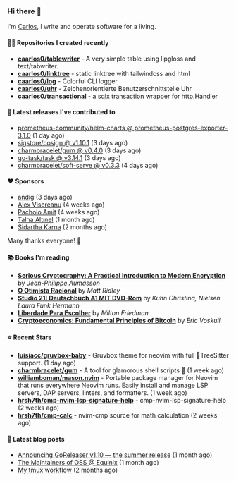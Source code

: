 ### Hi there 👋

I'm [Carlos](https://caarlos0.dev), I write and operate software for a living.

#### 👨‍💻 Repositories I created recently
- **[caarlos0/tablewriter](https://github.com/caarlos0/tablewriter)** - A very simple table using lipgloss and text/tabwriter.
- **[caarlos0/linktree](https://github.com/caarlos0/linktree)** - static linktree with tailwindcss and html
- **[caarlos0/log](https://github.com/caarlos0/log)** - Colorful CLI logger
- **[caarlos0/uhr](https://github.com/caarlos0/uhr)** - Zeichenorientierte Benutzerschnittstelle Uhr
- **[caarlos0/transactional](https://github.com/caarlos0/transactional)** - a sqlx transaction wrapper for http.Handler

#### 🚀 Latest releases I've contributed to


- [prometheus-community/helm-charts @ prometheus-postgres-exporter-3.1.0](https://github.com/prometheus-community/helm-charts/releases/tag/prometheus-postgres-exporter-3.1.0) (1 day ago)
- [sigstore/cosign @ v1.10.1](https://github.com/sigstore/cosign/releases/tag/v1.10.1) (3 days ago)
- [charmbracelet/gum @ v0.4.0](https://github.com/charmbracelet/gum/releases/tag/v0.4.0) (3 days ago)
- [go-task/task @ v3.14.1](https://github.com/go-task/task/releases/tag/v3.14.1) (3 days ago)
- [charmbracelet/soft-serve @ v0.3.3](https://github.com/charmbracelet/soft-serve/releases/tag/v0.3.3) (4 days ago)

#### ❤️ Sponsors
- [andig](https://github.com/andig) (3 days ago)
- [Alex Viscreanu](https://github.com/aexvir) (4 weeks ago)
- [Pacholo Amit](https://github.com/pacholoamit) (4 weeks ago)
- [Talha Altınel](https://github.com/MrWormHole) (1 month ago)
- [Sidartha Karna](https://github.com/sidarthakarna) (2 months ago)

Many thanks everyone! 🙏

#### 📚 Books I'm reading
- **[Serious Cryptography: A Practical Introduction to Modern Encryption](https://www.goodreads.com/book/show/36265193-serious-cryptography)** by _Jean-Philippe Aumasson_
- **[O Otimista Racional](https://www.goodreads.com/book/show/32706964-o-otimista-racional)** by _Matt Ridley_
- **[Studio 21: Deutschbuch A1 MIT DVD-Rom](https://www.goodreads.com/book/show/25495148-studio-21)** by _Kuhn Christina, Nielsen Laura Funk Hermann_
- **[Liberdade Para Escolher](https://www.goodreads.com/book/show/17238591-liberdade-para-escolher)** by _Milton Friedman_
- **[Cryptoeconomics: Fundamental Principles of Bitcoin](https://www.goodreads.com/book/show/56919322-cryptoeconomics)** by _Eric Voskuil_

#### ⭐ Recent Stars


- **[luisiacc/gruvbox-baby](https://github.com/luisiacc/gruvbox-baby)** - Gruvbox theme for neovim with full 🎄TreeSitter support.  (1 day ago)
- **[charmbracelet/gum](https://github.com/charmbracelet/gum)** - A tool for glamorous shell scripts 🎀 (1 week ago)
- **[williamboman/mason.nvim](https://github.com/williamboman/mason.nvim)** - Portable package manager for Neovim that runs everywhere Neovim runs. Easily install and manage LSP servers, DAP servers, linters, and formatters. (1 week ago)
- **[hrsh7th/cmp-nvim-lsp-signature-help](https://github.com/hrsh7th/cmp-nvim-lsp-signature-help)** - cmp-nvim-lsp-signature-help (2 weeks ago)
- **[hrsh7th/cmp-calc](https://github.com/hrsh7th/cmp-calc)** - nvim-cmp source for math calculation (2 weeks ago)

#### 📄 Latest blog posts
- [Announcing GoReleaser v1.10 — the summer release](https://carlosbecker.com/posts/goreleaser-v1.10/) (1 month ago)
- [The Maintainers of OSS @ Equinix](https://carlosbecker.com/posts/equinix-maintainers-oss/) (1 month ago)
- [My tmux workflow](https://carlosbecker.com/posts/tmux-sessionizer/) (2 months ago)

